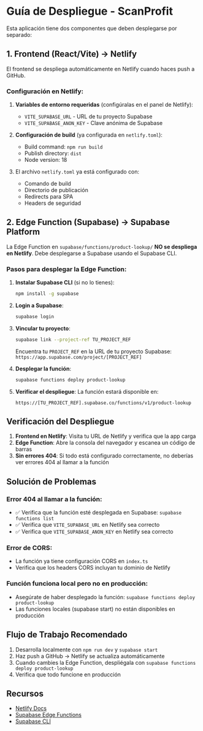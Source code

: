 # Guía de Despliegue - ScanProfit

Esta aplicación tiene dos componentes que deben desplegarse por separado:

## 1. Frontend (React/Vite) → Netlify

El frontend se despliega automáticamente en Netlify cuando haces push a GitHub.

### Configuración en Netlify:

1. **Variables de entorno requeridas** (configúralas en el panel de Netlify):
   - `VITE_SUPABASE_URL` - URL de tu proyecto Supabase
   - `VITE_SUPABASE_ANON_KEY` - Clave anónima de Supabase

2. **Configuración de build** (ya configurada en `netlify.toml`):
   - Build command: `npm run build`
   - Publish directory: `dist`
   - Node version: 18

3. El archivo `netlify.toml` ya está configurado con:
   - Comando de build
   - Directorio de publicación
   - Redirects para SPA
   - Headers de seguridad

## 2. Edge Function (Supabase) → Supabase Platform

La Edge Function en `supabase/functions/product-lookup/` **NO se despliega en Netlify**. 
Debe desplegarse a Supabase usando el Supabase CLI.

### Pasos para desplegar la Edge Function:

1. **Instalar Supabase CLI** (si no lo tienes):
   ```bash
   npm install -g supabase
   ```

2. **Login a Supabase**:
   ```bash
   supabase login
   ```

3. **Vincular tu proyecto**:
   ```bash
   supabase link --project-ref TU_PROJECT_REF
   ```
   
   Encuentra tu `PROJECT_REF` en la URL de tu proyecto Supabase:
   `https://app.supabase.com/project/[PROJECT_REF]`

4. **Desplegar la función**:
   ```bash
   supabase functions deploy product-lookup
   ```

5. **Verificar el despliegue**:
   La función estará disponible en:
   ```
   https://[TU_PROJECT_REF].supabase.co/functions/v1/product-lookup
   ```

## Verificación del Despliegue

1. **Frontend en Netlify**: Visita tu URL de Netlify y verifica que la app carga
2. **Edge Function**: Abre la consola del navegador y escanea un código de barras
3. **Sin errores 404**: Si todo está configurado correctamente, no deberías ver errores 404 al llamar a la función

## Solución de Problemas

### Error 404 al llamar a la función:
- ✅ Verifica que la función esté desplegada en Supabase: `supabase functions list`
- ✅ Verifica que `VITE_SUPABASE_URL` en Netlify sea correcto
- ✅ Verifica que `VITE_SUPABASE_ANON_KEY` en Netlify sea correcto

### Error de CORS:
- La función ya tiene configuración CORS en `index.ts`
- Verifica que los headers CORS incluyan tu dominio de Netlify

### Función funciona local pero no en producción:
- Asegúrate de haber desplegado la función: `supabase functions deploy product-lookup`
- Las funciones locales (supabase start) no están disponibles en producción

## Flujo de Trabajo Recomendado

1. Desarrolla localmente con `npm run dev` y `supabase start`
2. Haz push a GitHub → Netlify se actualiza automáticamente
3. Cuando cambies la Edge Function, despliégala con `supabase functions deploy product-lookup`
4. Verifica que todo funcione en producción

## Recursos

- [Netlify Docs](https://docs.netlify.com/)
- [Supabase Edge Functions](https://supabase.com/docs/guides/functions)
- [Supabase CLI](https://supabase.com/docs/guides/cli)
